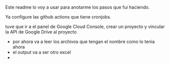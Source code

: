 Este readme lo voy a usar para anotarme los pasos que fui haciendo.

Ya configure las github actions que tiene cronjobs.

tuve que ir a el panel de Google Cloud Console, crear un proyecto y vincular la API de Google Drive al proyecto

- por ahora va a leer los archivos que tengan el nombre como lo tenia ahora
- el output va a ser otro excel
- 
